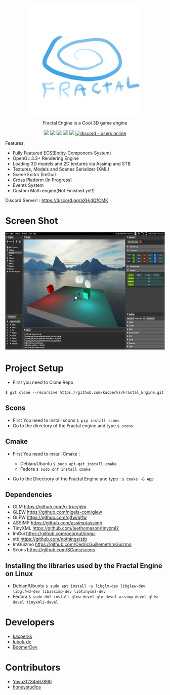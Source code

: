 <p align="center">
  <img src="App/Resource/Icons/Logo.png" width="350" height="350">
</p>

<p align="center">
Fractal Engine is a Cool 3D game engine
</p>

<p align="center">
<img src="https://img.shields.io/github/license/kacperks/Fractal_Engine?label=License" />
<img src="https://img.shields.io/github/downloads/kacperks/Fractal_Engine/total?label=Downloads" />
<img src="https://img.shields.io/github/languages/code-size/kacperks/Fractal_Engine?label=Code%20Size" />
<img src="https://img.shields.io/github/stars/kacperks/Fractal_Engine?label=Stars&logo=github" />
<img src="https://img.shields.io/github/languages/top/kacperks/Fractal_Engine?color=%230xfffff">
<a href="https://discord.gg/aXHjdQfCMK">
  <img src="https://img.shields.io/discord/836863029080752128?color=aXHjdQfCMK&label=Discord&logo=discord&logoColor=ffffff" alt="discord - users online" />
</a>
  
Features:
* Fully Featured ECS(Entity-Component-System)
* OpenGL 3.3+ Rendering Engine
* Loading 3D models and 2D textures via Assimp and STB
* Textures, Models and Scenes Serializer (XML)
* Scene Editor (ImGui)
* Cross Platform (In Progress)
* Events System
* Custom Math engine(Not Finished yet!)
  
Discord Server! : https://discord.gg/aXHjdQfCMK
# Screen Shot

<p align="left">
  <img src="ScreenShot.png" width="683" height="371">
</p>

# Project Setup
* First you need to Clone Repo 

` $ git clone --recursive https://github.com/kacperks/Fractal_Engine.git `
## Scons
* First You need to install scons ` $ pip install scons `
* Go to the directory of the Fractal engine and type ` $ scons `
## Cmake
* First You need to install Cmake :
    * Debian/Ubuntu ` $ sudo apt-get install cmake `
    * Fedora ` $ sudo dnf install cmake `

* Go to the Directrory of the Fractal Engine and type : ` $ cmake -B App `

## Dependencies

* GLM https://github.com/g-truc/glm
* GLEW https://github.com/nigels-com/glew
* GLFW https://github.com/glfw/glfw
* ASSIMP https://github.com/assimp/assimp
* TinyXML https://github.com/leethomason/tinyxml2
* ImGui https://github.com/ocornut/imgui
* stb https://github.com/nothings/stb
* ImGuizmo https://github.com/CedricGuillemet/ImGuizmo
* Scons https://github.com/SCons/scons

## Installing the libraries used by the Fractal Engine on Linux
* Debian/Ubuntu
` $ sudo apt install -y libglm-dev libglew-dev libglfw3-dev libassimp-dev libtinyxml-dev `
* Fedora
` $ sudo dnf install glew-devel glm-devel assimp-devel glfw-devel tinyxml2-devel `

# Developers

* <a href = "https://github.com/kacperks"> kacperks </a>
* <a href = "https://github.com/lubek-dc"> lubek-dc </a>
* <a href = "https://github.com/BoomerDev"> BoomerDev </a>

# Contributors    

* <a href = "https://github.com/Yavuz1234567890"> Yavuz1234567890 </a>
* <a href = "https://github.com/honeystudios"> honeystudios </a>
